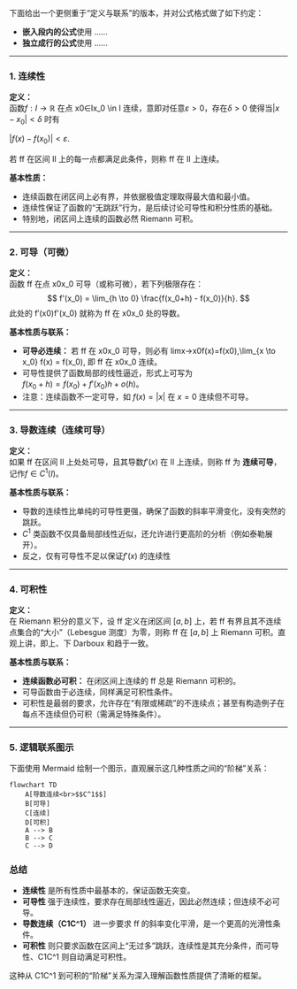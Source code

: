 下面给出一个更侧重于“定义与联系”的版本，并对公式格式做了如下约定：

- **嵌入段内的公式**使用 ......
- **独立成行的公式**使用 ......

---

### 1. 连续性

**定义：**  
函数$f: I \to \mathbb{R}$ 在点 x0∈Ix_0 \in I 连续，意即对任意$\varepsilon > 0$，存在$\delta > 0$ 使得当$|x - x_0| < \delta$ 时有

$|f(x) - f(x_0)| < \varepsilon$.

若 ff 在区间 II 上的每一点都满足此条件，则称 ff 在 II 上连续。

**基本性质：**

- 连续函数在闭区间上必有界，并依据极值定理取得最大值和最小值。
- 连续性保证了函数的“无跳跃”行为，是后续讨论可导性和积分性质的基础。
- 特别地，闭区间上连续的函数必然 Riemann 可积。

---

### 2. 可导（可微）

**定义：**  
函数 ff 在点 x0x_0 可导（或称可微），若下列极限存在：
$$
f'(x_0) = \lim_{h \to 0} \frac{f(x_0+h) - f(x_0)}{h}.
$$
此处的 f′(x0)f'(x_0) 就称为 ff 在 x0x_0 处的导数。

**基本性质与联系：**

- **可导必连续：** 若 ff 在 x0x_0 可导，则必有 lim⁡x→x0f(x)=f(x0),\lim_{x \to x_0} f(x) = f(x_0), 即 ff 在 x0x_0 连续。
- 可导性提供了函数局部的线性逼近，形式上可写为  
    $f(x_0+h)= f(x_0) + f'(x_0)h + o(h)$。
- 注意：连续函数不一定可导，如 $f(x)=|x|$ 在 $x=0$ 连续但不可导。

---

### 3. 导数连续（连续可导）

**定义：**  
如果 ff 在区间 II 上处处可导，且其导数$f'(x)$ 在 II 上连续，则称 ff 为 **连续可导**，记作$f \in C^1(I)$。

**基本性质与联系：**

- 导数的连续性比单纯的可导性更强，确保了函数的斜率平滑变化，没有突然的跳跃。
- $C^1$ 类函数不仅具备局部线性近似，还允许进行更高阶的分析（例如泰勒展开）。
- 反之，仅有可导性不足以保证$f'(x)$ 的连续性

---

### 4. 可积性

**定义：**  
在 Riemann 积分的意义下，设 ff 定义在闭区间 $[a,b]$ 上，若 ff 有界且其不连续点集合的“大小”（Lebesgue 测度）为零，则称 ff 在 $[a,b]$ 上 Riemann 可积。直观上讲，即上、下 Darboux 和趋于一致。

**基本性质与联系：**

- **连续函数必可积：** 在闭区间上连续的 ff 总是 Riemann 可积的。
- 可导函数由于必连续，同样满足可积性条件。
- 可积性是最弱的要求，允许存在“有限或稀疏”的不连续点；甚至有构造例子在每点不连续但仍可积（需满足特殊条件）。

---

### 5. 逻辑联系图示

下面使用 Mermaid 绘制一个图示，直观展示这几种性质之间的“阶梯”关系：

```mermaid
flowchart TD
    A[导数连续<br>$$C^1$$]
    B[可导]
    C[连续]
    D[可积]
    A --> B
    B --> C
    C --> D
```
### 总结

- **连续性** 是所有性质中最基本的，保证函数无突变。
- **可导性** 强于连续性，要求存在局部线性逼近，因此必然连续；但连续不必可导。
- **导数连续（C1C^1）** 进一步要求 ff 的斜率变化平滑，是一个更高的光滑性条件。
- **可积性** 则只要求函数在区间上“无过多”跳跃，连续性是其充分条件，而可导性、C1C^1 则自动满足可积性。

这种从 C1C^1 到可积的“阶梯”关系为深入理解函数性质提供了清晰的框架。